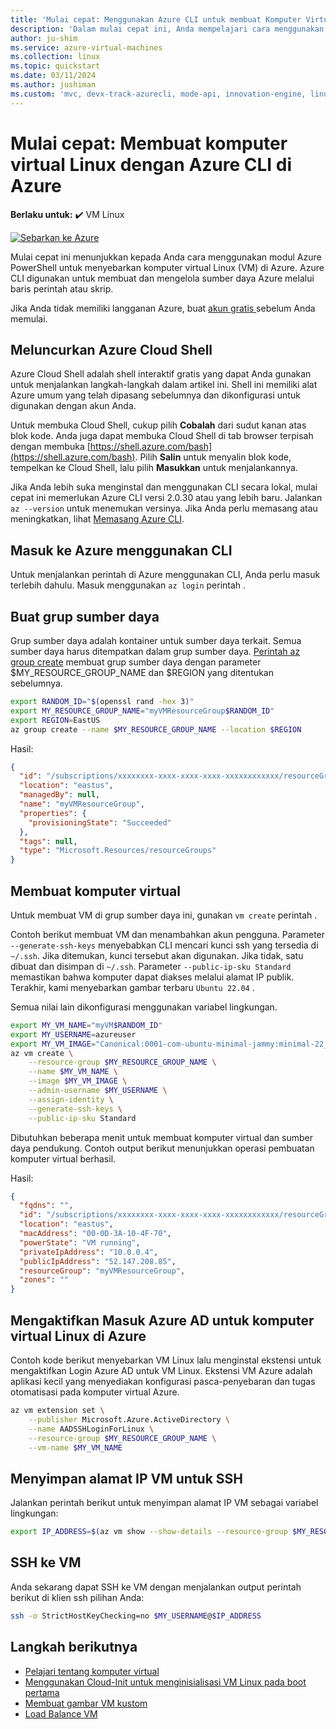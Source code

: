 ```yaml
---
title: 'Mulai cepat: Menggunakan Azure CLI untuk membuat Komputer Virtual Linux'
description: 'Dalam mulai cepat ini, Anda mempelajari cara menggunakan Azure CLI untuk membuat komputer virtual Linux'
author: ju-shim
ms.service: azure-virtual-machines
ms.collection: linux
ms.topic: quickstart
ms.date: 03/11/2024
ms.author: jushiman
ms.custom: 'mvc, devx-track-azurecli, mode-api, innovation-engine, linux-related-content'
---
```


# Mulai cepat: Membuat komputer virtual Linux dengan Azure CLI di Azure

**Berlaku untuk:** :heavy_check_mark: VM Linux

[![Sebarkan ke Azure](https://aka.ms/deploytoazurebutton)](https://go.microsoft.com/fwlink/?linkid=2285977)

Mulai cepat ini menunjukkan kepada Anda cara menggunakan modul Azure PowerShell untuk menyebarkan komputer virtual Linux (VM) di Azure. Azure CLI digunakan untuk membuat dan mengelola sumber daya Azure melalui baris perintah atau skrip.

Jika Anda tidak memiliki langganan Azure, buat [akun gratis ](https://azure.microsoft.com/free/?WT.mc_id=A261C142F) sebelum Anda memulai.

## Meluncurkan Azure Cloud Shell

Azure Cloud Shell adalah shell interaktif gratis yang dapat Anda gunakan untuk menjalankan langkah-langkah dalam artikel ini. Shell ini memiliki alat Azure umum yang telah dipasang sebelumnya dan dikonfigurasi untuk digunakan dengan akun Anda. 

Untuk membuka Cloud Shell, cukup pilih **Cobalah** dari sudut kanan atas blok kode. Anda juga dapat membuka Cloud Shell di tab browser terpisah dengan membuka [https://shell.azure.com/bash](https://shell.azure.com/bash). Pilih **Salin** untuk menyalin blok kode, tempelkan ke Cloud Shell, lalu pilih **Masukkan** untuk menjalankannya.

Jika Anda lebih suka menginstal dan menggunakan CLI secara lokal, mulai cepat ini memerlukan Azure CLI versi 2.0.30 atau yang lebih baru. Jalankan `az --version` untuk menemukan versinya. Jika Anda perlu memasang atau meningkatkan, lihat [Memasang Azure CLI]( /cli/azure/install-azure-cli).

## Masuk ke Azure menggunakan CLI

Untuk menjalankan perintah di Azure menggunakan CLI, Anda perlu masuk terlebih dahulu. Masuk menggunakan `az login` perintah .

## Buat grup sumber daya

Grup sumber daya adalah kontainer untuk sumber daya terkait. Semua sumber daya harus ditempatkan dalam grup sumber daya. [Perintah az group create](/cli/azure/group) membuat grup sumber daya dengan parameter $MY_RESOURCE_GROUP_NAME dan $REGION yang ditentukan sebelumnya.

```bash
export RANDOM_ID="$(openssl rand -hex 3)"
export MY_RESOURCE_GROUP_NAME="myVMResourceGroup$RANDOM_ID"
export REGION=EastUS
az group create --name $MY_RESOURCE_GROUP_NAME --location $REGION
```

Hasil:

<!-- expected_similarity=0.3 -->
```json
{
  "id": "/subscriptions/xxxxxxxx-xxxx-xxxx-xxxx-xxxxxxxxxxxx/resourceGroups/myVMResourceGroup",
  "location": "eastus",
  "managedBy": null,
  "name": "myVMResourceGroup",
  "properties": {
    "provisioningState": "Succeeded"
  },
  "tags": null,
  "type": "Microsoft.Resources/resourceGroups"
}
```

## Membuat komputer virtual

Untuk membuat VM di grup sumber daya ini, gunakan `vm create` perintah . 

Contoh berikut membuat VM dan menambahkan akun pengguna. Parameter `--generate-ssh-keys` menyebabkan CLI mencari kunci ssh yang tersedia di `~/.ssh`. Jika ditemukan, kunci tersebut akan digunakan. Jika tidak, satu dibuat dan disimpan di `~/.ssh`. Parameter `--public-ip-sku Standard` memastikan bahwa komputer dapat diakses melalui alamat IP publik. Terakhir, kami menyebarkan gambar terbaru `Ubuntu 22.04` .

Semua nilai lain dikonfigurasi menggunakan variabel lingkungan.

```bash
export MY_VM_NAME="myVM$RANDOM_ID"
export MY_USERNAME=azureuser
export MY_VM_IMAGE="Canonical:0001-com-ubuntu-minimal-jammy:minimal-22_04-lts-gen2:latest"
az vm create \
    --resource-group $MY_RESOURCE_GROUP_NAME \
    --name $MY_VM_NAME \
    --image $MY_VM_IMAGE \
    --admin-username $MY_USERNAME \
    --assign-identity \
    --generate-ssh-keys \
    --public-ip-sku Standard
```

Dibutuhkan beberapa menit untuk membuat komputer virtual dan sumber daya pendukung. Contoh output berikut menunjukkan operasi pembuatan komputer virtual berhasil.

Hasil:
<!-- expected_similarity=0.3 -->
```json
{
  "fqdns": "",
  "id": "/subscriptions/xxxxxxxx-xxxx-xxxx-xxxx-xxxxxxxxxxxx/resourceGroups/myVMResourceGroup/providers/Microsoft.Compute/virtualMachines/myVM",
  "location": "eastus",
  "macAddress": "00-0D-3A-10-4F-70",
  "powerState": "VM running",
  "privateIpAddress": "10.0.0.4",
  "publicIpAddress": "52.147.208.85",
  "resourceGroup": "myVMResourceGroup",
  "zones": ""
}
```

## Mengaktifkan Masuk Azure AD untuk komputer virtual Linux di Azure

Contoh kode berikut menyebarkan VM Linux lalu menginstal ekstensi untuk mengaktifkan Login Azure AD untuk VM Linux. Ekstensi VM Azure adalah aplikasi kecil yang menyediakan konfigurasi pasca-penyebaran dan tugas otomatisasi pada komputer virtual Azure.

```bash
az vm extension set \
    --publisher Microsoft.Azure.ActiveDirectory \
    --name AADSSHLoginForLinux \
    --resource-group $MY_RESOURCE_GROUP_NAME \
    --vm-name $MY_VM_NAME
```

## Menyimpan alamat IP VM untuk SSH

Jalankan perintah berikut untuk menyimpan alamat IP VM sebagai variabel lingkungan:

```bash
export IP_ADDRESS=$(az vm show --show-details --resource-group $MY_RESOURCE_GROUP_NAME --name $MY_VM_NAME --query publicIps --output tsv)
```

## SSH ke VM

<!--## Export the SSH configuration for use with SSH clients that support OpenSSH & SSH into the VM.
Log in to Azure Linux VMs with Azure AD supports exporting the OpenSSH certificate and configuration. That means you can use any SSH clients that support OpenSSH-based certificates to sign in through Azure AD. The following example exports the configuration for all IP addresses assigned to the VM:-->

<!--
```bash
yes | az ssh config --file ~/.ssh/config --name $MY_VM_NAME --resource-group $MY_RESOURCE_GROUP_NAME
```
-->

Anda sekarang dapat SSH ke VM dengan menjalankan output perintah berikut di klien ssh pilihan Anda:

```bash
ssh -o StrictHostKeyChecking=no $MY_USERNAME@$IP_ADDRESS
```

## Langkah berikutnya

* [Pelajari tentang komputer virtual](../index.yml)
* [Menggunakan Cloud-Init untuk menginisialisasi VM Linux pada boot pertama](tutorial-automate-vm-deployment.md)
* [Membuat gambar VM kustom](tutorial-custom-images.md)
* [Load Balance VM](../../load-balancer/quickstart-load-balancer-standard-public-cli.md)
